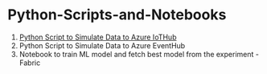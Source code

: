 # Python-Scripts-and-Notebooks
1. [Python Script to Simulate Data to Azure IoTHub](https://github.com/sidjmishra/Python-Scripts-and-Notebooks/blob/main/IoT%20Data%20Simulation/Fake%20Data%20Simulation%20IoTHub.py)
2. Python Script to Simulate Data to Azure EventHub
3. Notebook to train ML model and fetch best model from the experiment - Fabric
